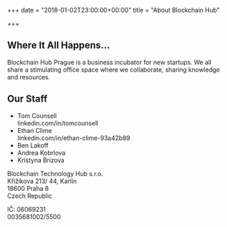 +++
date = "2018-01-02T23:00:00+00:00"
title = "About Blockchain Hub"

+++
## Where It All Happens...

Blockchain Hub Prague is a business incubator for new startups. We all share a stimulating office space where we collaborate, sharing knowledge and resources.

## Our Staff

* Tom Counsell  
  linkedin.com/in/tomcounsell
* Ethan Clime  
  linkedin.com/in/ethan-clime-93a42b89
* Ben Lakoff
* Andrea Kobrlova
* Kristyna Brizova

Blockchain Technology Hub s.r.o.  
Křižíkova 213/ 44, Karlín  
18600 Praha 8  
Czech Republic

IČ: 06069231  
0035681002/5500